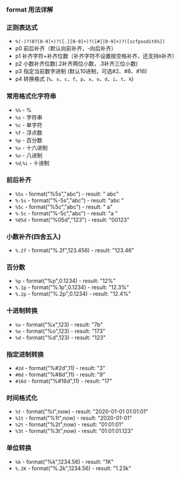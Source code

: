 ### format 用法详解

### 正则表达式
- `%(-)?(0?[0-9]+)?([.][0-9]+)?([#][0-9]+)?([scfpxoditk%])`
- p0 前后补齐（默认向前补齐，-向后补齐）
- p1 补齐字符+补齐位数（补齐字符不设置按空格补齐，还支持`0`补齐）
- p2 小数补齐位数(.2补齐两位小数，.3补齐三位小数)
- p3 指定当前数字进制 (默认10进制，可选#2、#8、#16)
- p4 转换格式 (`%`、`s`、`c`、`f`、`p`、`x`、`o`、`d`、`i`、`t`、`k`)

### 常用格式化字符串
- `%%`          - %
- `%s`          - 字符串
- `%c`          - 单字符
- `%f`          - 浮点数
- `%p`          - 百分数
- `%x`          - 十六进制
- `%o`          - 八进制
- `%d`,`%i`     - 十进制

### 前后补齐
- `%5s`         - format("%5s","abc")       - result: "  abc"
- `%-5s`        - format("%-5s","abc")      - result: "abc  "
- `%5c`         - format("%5c","abc")       - result: "    a"
- `%-5c`        - format("%-5c","abc")      - result: "a    "
- `%05d`        - format("%05d","123")      - result: "00123"

### 小数补齐(四舍五入)
- `%.2f`        - format("%.2f",123.456)    - result: "123.46"

### 百分数
- `%p`          - format("%p",0.1234)       - result: "12%"
- `%.1p`        - format("%.1p",0.1234)     - result: "12.3%"
- `%.2p`        - format("%.2p",0.1234)     - result: "12.4%"

### 十进制转换
- `%x`          - format("%x",123)          - result: "7b"
- `%o`          - format("%o",123)          - result: "173"
- `%d`          - format("%d",123)          - result: "123"

### 指定进制转换
- `#2d`         - format("%#2d",11)         - result: "3"
- `#8d`         - format("%#8d",11)         - result: "9"
- `#16d`        - format("%#16d",11)        - result: "17"

### 时间格式化
- `%t`          - format("%t",now)          - result: "2020-01-01 01:01:01"
- `%1t`         - format("%1t",now)         - result: "2020-01-01"
- `%2t`         - format("%2t",now)         - result: "01:01:01"
- `%3t`         - format("%3t",now)         - result: "01:01:01.123"

### 单位转换
- `%k`          - format("%k",1234.56)      - result: "1K"
- `%.2K`        - format("%.2k",1234.56)      - result: "1.23k"